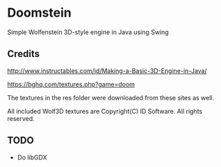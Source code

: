 # Doomstein
Simple Wolfenstein 3D-style engine in Java using Swing

## Credits
http://www.instructables.com/id/Making-a-Basic-3D-Engine-in-Java/

https://bghq.com/textures.php?game=doom

The textures in the res folder were downloaded from these sites as well.

All included Wolf3D textures are Copyright(C) ID Software. All rights reserved.

## TODO
* Do libGDX
